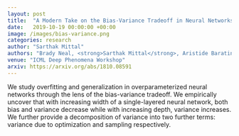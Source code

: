 ```yaml
---
layout: post
title:  "A Modern Take on the Bias-Variance Tradeoff in Neural Networks"
date:   2019-10-19 00:00:00 +00:00
image: /images/bias-variance.png
categories: research
author: "Sarthak Mittal"
authors: "Brady Neal, <strong>Sarthak Mittal</strong>, Aristide Baratin, Vinayak Tantia, Matthew Scicluna, Simone Lacoste-Julien, Ioannis Mitliagkas"
venue: "ICML Deep Phenomena Workshop"
arxiv: https://arxiv.org/abs/1810.08591
---
```

We study overfitting and generalization in overparameterized neural networks through the lens of the bias-variance tradeoff. We empirically uncover that with increasing width of a single-layered neural network, both bias and variance decrease while with increasing depth, variance increases. We further provide a decomposition of variance into two further terms: variance due to optimization and sampling respectively.
